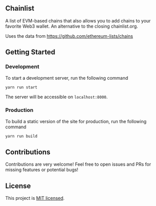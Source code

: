 ## Chainlist
A list of EVM-based chains that also allows you to add chains to your favorite Web3 wallet. An alternative to the closing chainlist.org. 

Uses the data from https://github.com/ethereum-lists/chains

## Getting Started

### Development

To start a development server, run the following command

```bash
yarn run start
```

The server will be accessible on `localhost:8000`.

### Production

To build a static version of the site for production, run the following command

```bash
yarn run build
```

## Contributions
Contributions are very welcome! Feel free to open issues and PRs for missing features or potential bugs!

## License
This project is [MIT licensed](./LICENSE).
